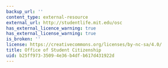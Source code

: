 ```yaml
---
backup_url: ''
content_type: external-resource
external_url: http://studentlife.mit.edu/osc
has_external_licence_warning: true
has_external_license_warning: true
is_broken: ''
license: https://creativecommons.org/licenses/by-nc-sa/4.0/
title: Office of Student Citizenship
uid: b25ff973-3509-4e36-b4df-b617d431922d
---
```

